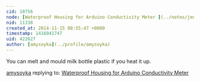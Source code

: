 ```yaml
---
cid: 10756
node: [Waterproof Housing for Arduino Conductivity Meter ](../notes/jenniferdsara/11-13-2014/waterproof-housing-for-the-arduino-conductivity-meter)
nid: 11338
created_at: 2014-11-15 08:55:47 +0000
timestamp: 1416041747
uid: 422627
author: [amysoyka](../profile/amysoyka)
---
```


You can melt and mould milk bottle plastic if you heat it up.

[amysoyka](../profile/amysoyka) replying to: [Waterproof Housing for Arduino Conductivity Meter ](../notes/jenniferdsara/11-13-2014/waterproof-housing-for-the-arduino-conductivity-meter)

